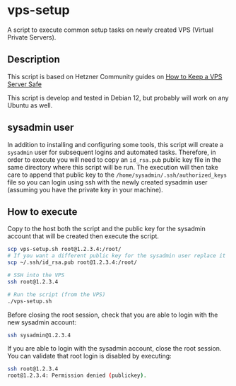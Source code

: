 # vps-setup
A script to execute common setup tasks on newly created VPS (Virtual Private Servers).

## Description

This script is based on Hetzner Community guides on [How to Keep a VPS Server Safe](https://community.hetzner.com/tutorials/security-ubuntu-settings-firewall-tools)

This script is develop and tested in Debian 12, but probably will work on any Ubuntu as well.

## sysadmin user

In addition to installing and configuring some tools, this script will create a `sysadmin` user for subsequent logins and automated tasks.
Therefore, in order to execute you will need to copy an `id_rsa.pub` public key file in the same directory where this script will be run. The execution
will then take care to append that public key to the `/home/sysadmin/.ssh/authorized_keys` file so you can login using ssh with the newly
created sysadmin user (assuming you have the private key in your machine).

## How to execute
Copy to the host both the script and the public key for the sysadmin account that will be created then execute the script.

```bash
scp vps-setup.sh root@1.2.3.4:/root/
# If you want a different public key for the sysadmin user replace it
scp ~/.ssh/id_rsa.pub root@1.2.3.4:/root/

# SSH into the VPS
ssh root@1.2.3.4

# Run the script (from the VPS)
./vps-setup.sh
```

Before closing the root session, check that you are able to login with the new sysadmin account:

```bash
ssh sysadmin@1.2.3.4
```

If you are able to login with the sysadmin account, close the root session. You can validate that root login is disabled by executing:

```bash
ssh root@1.2.3.4
root@1.2.3.4: Permission denied (publickey).
```
